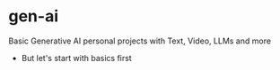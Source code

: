 # gen-ai
Basic Generative AI personal projects with Text, Video, LLMs and more 
 - But let's start with basics first
